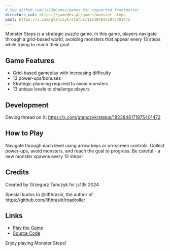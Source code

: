 ```yaml
---
# See github.com/js13kGames/games for supported frontmatter
directors_cut: https://gamedev.pl/games/monster-steps
post: https://x.com/gtanczyk/status/1823848171975401472
---
```

Monster Steps is a strategic puzzle game. In this game, players navigate through a grid-based world, avoiding monsters that appear every 13 steps while trying to reach their goal.

## Game Features

- Grid-based gameplay with increasing difficulty
- 13 power-ups/bonuses
- Strategic planning required to avoid monsters
- 13 unique levels to challenge players

## Development

Devlog thread on X: <https://x.com/gtanczyk/status/1823848171975401472>

## How to Play

Navigate through each level using arrow keys or on-screen controls. Collect power-ups, avoid monsters, and reach the goal to progress. Be careful - a new monster spawns every 13 steps!

## Credits

Created by Grzegorz Tańczyk for js13k 2024

Special kudos to @lifthrasiir, the author of <https://github.com/lifthrasiir/roadroller>

## Links

- [Play the Game](//gamedev.pl/games/monster-steps)
- [Source Code](//github.com/gamedevpl/www.gamedev.pl/tree/master/games/monster-steps/)

Enjoy playing Monster Steps!